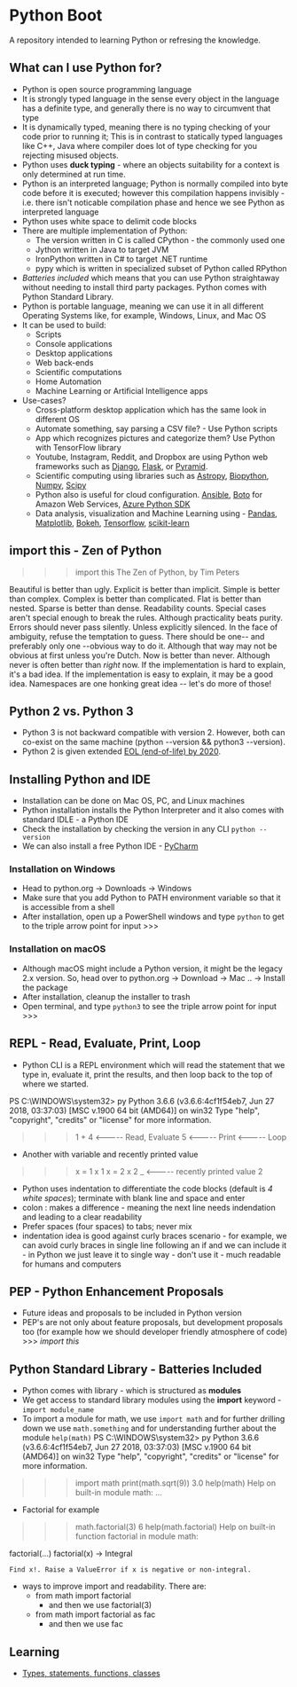 # Python Boot
A repository intended to learning Python or refresing the knowledge.

## What can I use Python for?
- Python is open source programming language
- It is strongly typed language in the sense every object in the language has a definite type, and generally there is no way to circumvent that type
- It is dynamically typed, meaning there is no typing checking of your code prior to running it; This is in contrast to statically typed languages like C++, Java where compiler does lot of type checking for you rejecting misused objects. 
- Python uses **duck typing** - where an objects suitability for a context is only determined at run time. 
- Python is an interpreted language; Python is normally compiled into byte code before it is executed; however this compilation happens invisibly - i.e. there isn't noticable compilation phase and hence we see Python as interpreted language 
- Python uses white space to delimit code blocks
- There are multiple implementation of Python: 
  - The version written in C is called CPython - the commonly used one 
  - Jython written in Java to target JVM
  - IronPython written in C# to target .NET runtime
  - pypy which is written in specialized subset of Python called RPython
- *Batteries included* which means that you can use Python straightaway without needing to install third party packages. Python comes with Python Standard Library. 
- Python is portable language, meaning we can use it in all different Operating Systems like, for example, Windows, Linux, and Mac OS
- It can be used to build:
  - Scripts
  - Console applications
  - Desktop applications
  - Web back-ends
  - Scientific computations
  - Home Automation
  - Machine Learning or Artificial Intelligence apps
- Use-cases?
  - Cross-platform desktop application which has the same look in different OS
  - Automate something, say parsing a CSV file? - Use Python scripts
  - App which recognizes pictures and categorize them? Use Python with TensorFlow library
  - Youtube, Instagram, Reddit, and Dropbox are using Python web frameworks such as [Django](https://www.djangoproject.com/), [Flask](http://flask.pocoo.org/), or [Pyramid](https://trypyramid.com/).
  - Scientific computing using libraries such as [Astropy](http://www.astropy.org/), [Biopython](https://biopython.org/), [Numpy](http://www.numpy.org/), [Scipy](https://www.scipy.org/)
  - Python also is useful for cloud configuration. [Ansible](https://www.ansible.com/), [Boto](https://boto3.amazonaws.com/v1/documentation/api/latest/index.html) for Amazon Web Services, [Azure Python SDK](https://docs.microsoft.com/en-us/python/azure/?view=azure-python)
  - Data analysis, visualization and Machine Learning using - [Pandas](https://pandas.pydata.org/), [Matplotlib](https://matplotlib.org/), [Bokeh](https://bokeh.pydata.org/en/latest/), [Tensorflow](https://www.tensorflow.org/), [scikit-learn](http://scikit-learn.org/stable/) 

## import this - Zen of Python
>>> import this
The Zen of Python, by Tim Peters

Beautiful is better than ugly.
Explicit is better than implicit.
Simple is better than complex.
Complex is better than complicated.
Flat is better than nested.
Sparse is better than dense.
Readability counts.
Special cases aren't special enough to break the rules.
Although practicality beats purity.
Errors should never pass silently.
Unless explicitly silenced.
In the face of ambiguity, refuse the temptation to guess.
There should be one-- and preferably only one --obvious way to do it.
Although that way may not be obvious at first unless you're Dutch.
Now is better than never.
Although never is often better than *right* now.
If the implementation is hard to explain, it's a bad idea.
If the implementation is easy to explain, it may be a good idea.
Namespaces are one honking great idea -- let's do more of those!
>>>

## Python 2 vs. Python 3
- Python 3 is not backward compatible with version 2. However, both can co-exist on the same machine (python --version && python3 --version).
- Python 2 is given extended [EOL (end-of-life) by 2020](https://pythonclock.org).

## Installing Python and IDE
- Installation can be done on Mac OS, PC, and Linux machines
- Python installation installs the Python Interpreter and it also comes with standard IDLE - a Python IDE
- Check the installation by checking the version in any CLI `python --version`
- We can also install a free Python IDE - [PyCharm](https://www.jetbrains.com/pycharm/)

### Installation on Windows
- Head to python.org -> Downloads -> Windows 
- Make sure that you add Python to PATH environment variable so that it is accessible from a shell 
- After installation, open up a PowerShell windows and type `python` to get to the triple arrow point for input >>>

### Installation on macOS
- Although macOS might include a Python version, it might be the legacy 2.x version. So, head over to python.org -> Download -> Mac .. -> Install the package
- After installation, cleanup the installer to trash 
- Open terminal, and type `python3` to see the triple arrow point for input >>> 

## REPL - Read, Evaluate, Print, Loop
- Python CLI is a REPL environment which will read the statement that we type in, evaluate it, print the results, and then loop back to the top of where we started. 

PS C:\WINDOWS\system32> py
Python 3.6.6 (v3.6.6:4cf1f54eb7, Jun 27 2018, 03:37:03) [MSC v.1900 64 bit (AMD64)] on win32
Type "help", "copyright", "credits" or "license" for more information.
>>> 1 + 4 <----- Read, Evaluate
5         <----- Print
>>>       <----- Loop

- Another with variable and recently printed value
>>> x = 1
>>> x
1
>>> x = 2
>>> x
2
>>> _ <----- recently printed value
2
>>>

- Python uses indentation to differentiate the code blocks (default is *4 white spaces*); terminate with blank line and space and enter 
- colon : makes a difference - meaning the next line needs indendation and leading to a clear readability
- Prefer spaces (four spaces) to tabs; never mix
- indentation idea is good against curly braces scenario - for example, we can avoid curly braces in single line following an if and we can include it - in Python we just leave it to single way - don't use it - much readable for humans and computers

## PEP - Python Enhancement Proposals
- Future ideas and proposals to be included in Python version
- PEP's are not only about feature proposals, but development proposals too (for example how we should developer friendly atmosphere of code) >>> *import this*

## Python Standard Library - Batteries Included
- Python comes with library - which is structured as **modules** 
- We get access to standard library modules using the **import** keyword - `import module_name` 
- To import a module for math, we use `import math` and for further drilling down we use `math.something` and for understanding further about the module `help(math)`
PS C:\WINDOWS\system32> py
Python 3.6.6 (v3.6.6:4cf1f54eb7, Jun 27 2018, 03:37:03) [MSC v.1900 64 bit (AMD64)] on win32
Type "help", "copyright", "credits" or "license" for more information.
>>> import math
>>> print(math.sqrt(9))
3.0
>>> help(math)
Help on built-in module math:
...
- Factorial for example
>>> math.factorial(3)
6
>>> help(math.factorial)
Help on built-in function factorial in module math:

factorial(...)
    factorial(x) -> Integral

    Find x!. Raise a ValueError if x is negative or non-integral.

>>>
- ways to improve import and readability. There are: 
  - from math import factorial
    - and then we use factorial(3)
  - from math import factorial as fac
    - and then we use fac

## Learning
- [Types, statements, functions, classes](./types-statements-def-classes)
